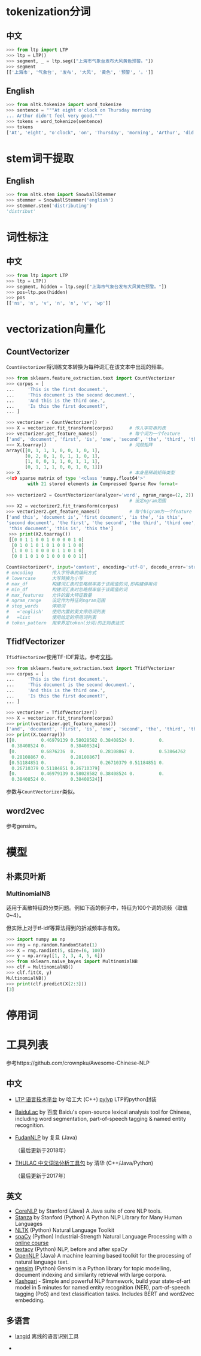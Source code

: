 

# tokenization分词

## 中文

```python
>>> from ltp import LTP
>>> ltp = LTP()
>>> segment, _ = ltp.seg(["上海市气象台发布大风黄色预警。"])
>>> segment
[['上海市', '气象台', '发布', '大风', '黄色', '预警', '。']]
```

## English

```python
>>> from nltk.tokenize import word_tokenize
>>> sentence = """At eight o'clock on Thursday morning
... Arthur didn't feel very good."""
>>> tokens = word_tokenize(sentence)
>>> tokens
['At', 'eight', "o'clock", 'on', 'Thursday', 'morning', 'Arthur', 'did', "n't", 'feel', 'very', 'good', '.']
```

# stem词干提取

## English

```python
>>> from nltk.stem import SnowballStemmer
>>> stemmer = SnowballStemmer('english')
>>> stemmer.stem('distributing')
'distribut'
```

# 词性标注

## 中文

```python
>>> from ltp import LTP
>>> ltp = LTP()
>>> segment, hidden = ltp.seg(["上海市气象台发布大风黄色预警。"])
>>> pos=ltp.pos(hidden)
>>> pos
[['ns', 'n', 'v', 'n', 'n', 'v', 'wp']]
```

# vectorization向量化

## CountVectorizer

`CountVectorizer`将训练文本转换为每种词汇在该文本中出现的频率。

```python
>>> from sklearn.feature_extraction.text import CountVectorizer
>>> corpus = [
...     'This is the first document.',
...     'This document is the second document.',
...     'And this is the third one.',
...     'Is this the first document?',
... ]

>>> vectorizer = CountVectorizer()
>>> X = vectorizer.fit_transform(corpus)      # 传入字符串列表
>>> vectorizer.get_feature_names()            # 每个词为一个feature
['and', 'document', 'first', 'is', 'one', 'second', 'the', 'third', 'this']
>>> X.toarray()                               # 词频矩阵
array([[0, 1, 1, 1, 0, 0, 1, 0, 1],
       [0, 2, 0, 1, 0, 1, 1, 0, 1],
       [1, 0, 0, 1, 1, 0, 1, 1, 1],
       [0, 1, 1, 1, 0, 0, 1, 0, 1]])
>>> X                                         # 本身是稀疏矩阵类型
<4x9 sparse matrix of type '<class 'numpy.float64'>'
        with 21 stored elements in Compressed Sparse Row format>
    
>>> vectorizer2 = CountVectorizer(analyzer='word', ngram_range=(2, 2))
                                              # 设定ngram范围
>>> X2 = vectorizer2.fit_transform(corpus)
>>> vectorizer2.get_feature_names()           # 每个bigram为一个feature
['and this', 'document is', 'first document', 'is the', 'is this',
'second document', 'the first', 'the second', 'the third', 'third one',
 'this document', 'this is', 'this the']
 >>> print(X2.toarray())
 [[0 0 1 1 0 0 1 0 0 0 0 1 0]
  [0 1 0 1 0 1 0 1 0 0 1 0 0]
  [1 0 0 1 0 0 0 0 1 1 0 1 0]
  [0 0 1 0 1 0 1 0 0 0 0 0 1]]
```

```python
CountVectorizer(*, input='content', encoding='utf-8', decode_error='strict', strip_accents=None, lowercase=True, preprocessor=None, tokenizer=None, stop_words=None, token_pattern='(?u)\b\w\w+\b', ngram_range=(1, 1), analyzer='word', max_df=1.0, min_df=1, max_features=None, vocabulary=None, binary=False, dtype=<class 'numpy.int64'>)
# encoding       传入字符串的编码方式
# lowercase      大写转换为小写
# max_df         构建词汇表时忽略频率高于该阈值的词,即构建停用词
# min_df         构建词汇表时忽略频率低于该阈值的词
# max_features   允许的最大特征数量
# ngram_range    设定作为特征的ngram范围
# stop_words     停用词
#   ='english'   使用内置的英文停用词列表
#   =list        使用给定的停用词列表
# token_pattern  用来界定token(分词)的正则表达式
```

## TfidfVectorizer

`TfidfVectorizer`使用TF-IDF算法。参考[文档](https://scikit-learn.org/stable/modules/feature_extraction.html#tfidf-term-weighting)。

```python
>>> from sklearn.feature_extraction.text import TfidfVectorizer
>>> corpus = [
...     'This is the first document.',
...     'This document is the second document.',
...     'And this is the third one.',
...     'Is this the first document?',
... ]

>>> vectorizer = TfidfVectorizer()
>>> X = vectorizer.fit_transform(corpus)
>>> print(vectorizer.get_feature_names())
['and', 'document', 'first', 'is', 'one', 'second', 'the', 'third', 'this']
>>> print(X.toarray())
[[0.         0.46979139 0.58028582 0.38408524 0.         0.
  0.38408524 0.         0.38408524]
 [0.         0.6876236  0.         0.28108867 0.         0.53864762
  0.28108867 0.         0.28108867]
 [0.51184851 0.         0.         0.26710379 0.51184851 0.
  0.26710379 0.51184851 0.26710379]
 [0.         0.46979139 0.58028582 0.38408524 0.         0.
  0.38408524 0.         0.38408524]]
```

参数与`CountVectorizer`类似。

## word2vec

参考gensim。

# 模型

## 朴素贝叶斯

### MultinomialNB

适用于离散特征的分类问题。例如下面的例子中，特征为100个词的词频（取值0~4）。

但实际上对于tf-idf等算法得到的折减频率亦有效。

```python
>>> import numpy as np
>>> rng = np.random.RandomState(1)
>>> X = rng.randint(5, size=(6, 100))
>>> y = np.array([1, 2, 3, 4, 5, 6])
>>> from sklearn.naive_bayes import MultinomialNB
>>> clf = MultinomialNB()
>>> clf.fit(X, y)
MultinomialNB()
>>> print(clf.predict(X[2:3]))
[3]
```

# 停用词

# 工具列表

参考https://github.com/crownpku/Awesome-Chinese-NLP

## 中文

+ [LTP 语言技术平台](https://github.com/HIT-SCIR/ltp) by 哈工大 (C++) [pylyp](https://github.com/HIT-SCIR/pyltp) LTP的python封装

+ [BaiduLac](https://github.com/baidu/lac) by 百度 Baidu's open-source lexical analysis tool for Chinese, including word segmentation, part-of-speech tagging & named entity recognition.

+ [FudanNLP](https://github.com/FudanNLP/fnlp) by 复旦 (Java)

  （最后更新于2018年）

+ [THULAC 中文词法分析工具包](http://thulac.thunlp.org/) by 清华 (C++/Java/Python)

  （最后更新于2017年）

## 英文

+ [CoreNLP](https://github.com/stanfordnlp/CoreNLP) by Stanford (Java) A Java suite of core NLP tools.
+ [Stanza](https://github.com/stanfordnlp/stanza) by Stanford (Python) A Python NLP Library for Many Human Languages
+ [NLTK](http://www.nltk.org/) (Python) Natural Language Toolkit
+ [spaCy](https://spacy.io/) (Python) Industrial-Strength Natural Language Processing with a [online course](https://course.spacy.io/)
+ [textacy](https://github.com/chartbeat-labs/textacy) (Python) NLP, before and after spaCy
+ [OpenNLP](https://opennlp.apache.org/) (Java) A machine learning based toolkit for the processing of natural language text.
+ [gensim](https://github.com/RaRe-Technologies/gensim) (Python) Gensim is a Python library for topic modelling, document indexing and similarity retrieval with large corpora.
+ [Kashgari](https://github.com/BrikerMan/Kashgari) - Simple and powerful NLP framework, build your state-of-art model in 5 minutes for named entity recognition (NER), part-of-speech tagging (PoS) and text classification tasks. Includes BERT and word2vec embedding.

## 多语言

+ [langid](https://github.com/saffsd/langid.py) 离线的语言识别工具

+ 

  